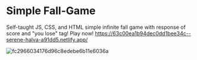 # Simple Fall-Game

Self-taught JS, CSS, and HTML simple infinite fall game with response of score and "you lose" tag!
Play now! https://63c00ea1b94dec0dd1bee34c--serene-halva-a91dd5.netlify.app/

![fc2966034176d96c8edebe6b11e6036a](https://user-images.githubusercontent.com/97537360/210837212-767e14f3-60ac-4831-89cc-ac160963ad46.gif)

